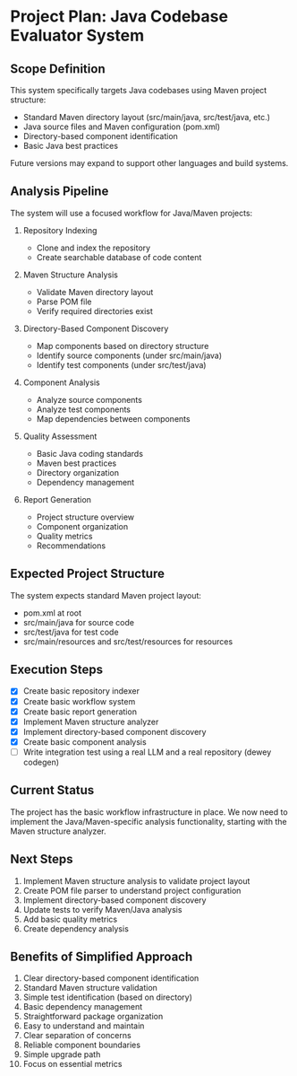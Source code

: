 # Project Plan: Java Codebase Evaluator System

## Scope Definition

This system specifically targets Java codebases using Maven project structure:

- Standard Maven directory layout (src/main/java, src/test/java, etc.)
- Java source files and Maven configuration (pom.xml)
- Directory-based component identification
- Basic Java best practices

Future versions may expand to support other languages and build systems.

## Analysis Pipeline

The system will use a focused workflow for Java/Maven projects:

1. Repository Indexing

   - Clone and index the repository
   - Create searchable database of code content

2. Maven Structure Analysis

   - Validate Maven directory layout
   - Parse POM file
   - Verify required directories exist

3. Directory-Based Component Discovery

   - Map components based on directory structure
   - Identify source components (under src/main/java)
   - Identify test components (under src/test/java)

4. Component Analysis

   - Analyze source components
   - Analyze test components
   - Map dependencies between components

5. Quality Assessment

   - Basic Java coding standards
   - Maven best practices
   - Directory organization
   - Dependency management

6. Report Generation
   - Project structure overview
   - Component organization
   - Quality metrics
   - Recommendations

## Expected Project Structure

The system expects standard Maven project layout:

- pom.xml at root
- src/main/java for source code
- src/test/java for test code
- src/main/resources and src/test/resources for resources

## Execution Steps

- [x] Create basic repository indexer
- [x] Create basic workflow system
- [x] Create basic report generation
- [x] Implement Maven structure analyzer
- [x] Implement directory-based component discovery
- [x] Create basic component analysis
- [ ] Write integration test using a real LLM and a real repository (dewey codegen)

## Current Status

The project has the basic workflow infrastructure in place. We now need to implement the Java/Maven-specific analysis functionality, starting with the Maven structure analyzer.

## Next Steps

1. Implement Maven structure analysis to validate project layout
2. Create POM file parser to understand project configuration
3. Implement directory-based component discovery
4. Update tests to verify Maven/Java analysis
5. Add basic quality metrics
6. Create dependency analysis

## Benefits of Simplified Approach

1. Clear directory-based component identification
2. Standard Maven structure validation
3. Simple test identification (based on directory)
4. Basic dependency management
5. Straightforward package organization
6. Easy to understand and maintain
7. Clear separation of concerns
8. Reliable component boundaries
9. Simple upgrade path
10. Focus on essential metrics
